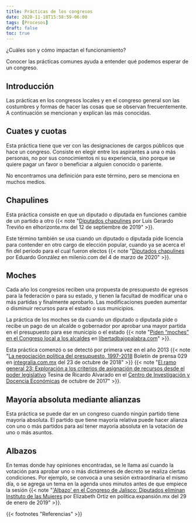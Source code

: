 ```yaml
---
title: Prácticas de los congresos
date: 2020-11-18T15:58:59-06:00
tags: [Procesos]
draft: false
toc: true
---
```

¿Cuáles son y cómo impactan el funcionamiento?
<!--more-->
Conocer las prácticas comunes ayuda a entender qué podemos esperar de un congreso.

## Introducción
Las prácticas en los congresos locales y en el congreso general son las costumbres y formas de hacer las cosas que se observan frecuentemente.  A continuación se mencionan y explican las más conocidas.
## Cuates y cuotas
Esta práctica tiene que ver con las designaciones de cargos públicos que hace un congreso. Consiste en elegir entre los aspirantes a una o más personas, no por sus conocimientos ni su experiencia, sino porque se quiere pagar un favor o beneficiar a alguien conocido o pariente.

No encontramos una definición para este término, pero se menciona en muchos medios.
## Chapulines
Esta práctica consiste en que un diputado o diputada en funciones cambie de un partido a otro {{< note "[Diputados chapulines](https://d.elhorizonte.mx/opinion/editorial/diputados-chapulines/2635001) por Luis Gerardo Treviño en elhorizonte.mx del 12 de septiembre de 2019" >}}.

Este término también se usa cuando un diputado o diputada pide licencia para contender en otro cargo de elección popular, cuando ya se acerca el fin del período para el cual fueron electos {{< note "[Diputados chapulines](https://www.milenio.com/opinion/eduardo-gonzalez/intelecto-opuesto/diputados-chapulines) por Eduardo González en milenio.com del 4 de marzo de 2020" >}}.

## Moches

Cada año los congresos reciben una propuesta de presupuesto de egresos
para la federación o para su estado, y tienen la facultad de modificar
una o más partidas y finalmente aprobarlo.  Las modificaciones pueden
aumentar o disminuir recursos para el estado o sus municipios.

La práctica de los moches se da cuando un diputado o diputada pide o
recibe un pago de un alcalde o gobernador por aprobar una mayor
partida en el presupuesto para ese municipio o el estado {{< note "[Piden “moches” en el Congreso local a los alcaldes](https://libertadbajopalabra.com/2020/08/11/piden-moches-en-el-congreso-local-a-los-alcaldes/) en [libertadbajopalabra.com](https://libertadbajopalabra.com)" >}}.

Esta práctica comenzó o se detectó por primera vez en el año 2013 {{< note "[La negociación política del presupuesto, 1997-2018](https://integralia.com.mx/web/wp-content/uploads/2019/08/Boletin-de-prensa-Negociacion-politica-presupuesto-23-10-2018.pdf) Boletín de prensa 029 en [integralia.com.mx](https://integralia.com.mx) del 23 de octubre de 2018" >}}  {{< note "[El ramo general 23: Exploración a los criterios de asignación de recursos desde el poder legislativo](http://repositorio-digital.cide.edu/bitstream/handle/11651/2253/158680.pdf?sequence=1&isAllowed=y) Tesina de Ricardo Alvarado en el [Centro de Investigación y Docencia Económicas](https://cide.edu) de octubre de 2017" >}}.


## Mayoría absoluta mediante alianzas

Esta práctica se puede dar en un congreso cuando ningún partido tiene mayoría absoluta.  El partido que tiene mayoría relativa puede hacer alianza con uno o más partidos para así tener mayoría absoluta en la votación de uno o más asuntos.

## Albazos

En temas donde hay opiniones encontradas, se le llama así cuando la votación para aprobar uno o más dictámenes de decreto se realiza ciertas condiciones.  Por ejemplo, se convoca a una sesión extraordinaria el mismo día, o se agrega un tema en la agenda unos minutos antes de que empiece la sesión {{< note "['Albazo' en el Congreso de Jalisco: Diputados eliminan Instituto de las Mujeres](https://politica.expansion.mx/estados/2019/01/29/albazo-en-jalisco-diputados-eliminan-instituto-de-mujeres) por Elizabeth Ortiz en politica.expansión.mx del 29 de enero de 2019" >}}.


{{< footnotes "Referencias" >}}
